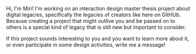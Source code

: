 Hi, I'm Miri! 
I'm working on an interaction design master thesis project about digital legacies, 
specifically the legacies of creators like here on GitHUb. 
Because creating a project that might outlive you and be passed on to others is a special kind of legacy
that is still new but important to consider.

If this project sounds interesting to you and you want to learn more about it, or even participate in some design activities,
write me a message!
